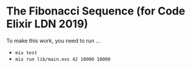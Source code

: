 # The Fibonacci Sequence (for Code Elixir LDN 2019)

To make this work, you need to run ...

* `mix test`
* `mix run lib/main.exs 42 10000 10000`
